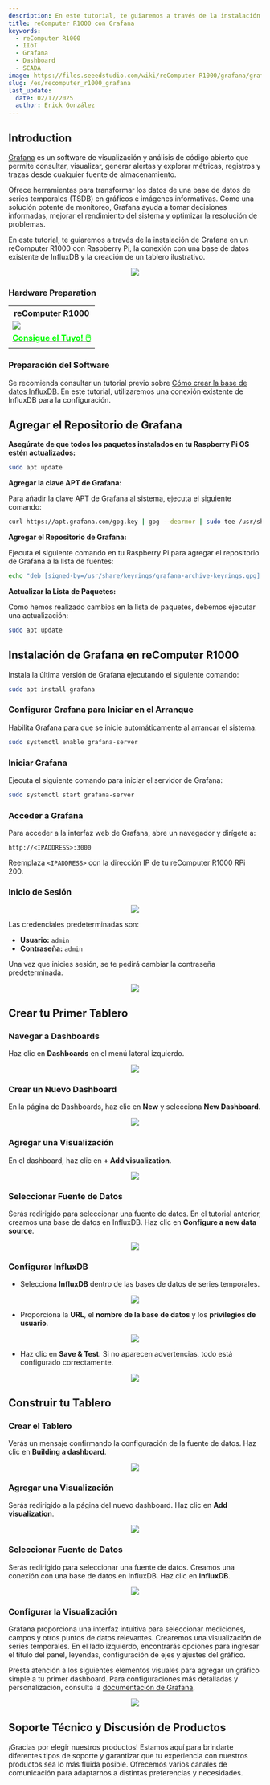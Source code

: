 ```yaml
---
description: En este tutorial, te guiaremos a través de la instalación de Grafana en un reComputer R1000 con Raspberry Pi. También te mostraremos cómo conectar Grafana a una base de datos existente de InfluxDB y crear un tablero detallado e ilustrativo.
title: reComputer R1000 con Grafana
keywords:
  - reComputer R1000
  - IIoT
  - Grafana
  - Dashboard
  - SCADA
image: https://files.seeedstudio.com/wiki/reComputer-R1000/grafana/grafana2.gif
slug: /es/recomputer_r1000_grafana
last_update:
  date: 02/17/2025
  author: Erick González
---
```


## Introduction

[Grafana](https://grafana.com/oss/grafana/) es un software de visualización y análisis de código abierto que permite consultar, visualizar, generar alertas y explorar métricas, registros y trazas desde cualquier fuente de almacenamiento. 

Ofrece herramientas para transformar los datos de una base de datos de series temporales (TSDB) en gráficos e imágenes informativas. Como una solución potente de monitoreo, Grafana ayuda a tomar decisiones informadas, mejorar el rendimiento del sistema y optimizar la resolución de problemas. 

En este tutorial, te guiaremos a través de la instalación de Grafana en un reComputer R1000 con Raspberry Pi, la conexión con una base de datos existente de InfluxDB y la creación de un tablero ilustrativo.


<center><img width={600} src="https://files.seeedstudio.com/wiki/reComputer-R1000/grafana/grafana2.gif" /></center>

### Hardware Preparation

<div class="table-center">
	<table class="table-nobg">
    <tr class="table-trnobg">
      <th class="table-trnobg">reComputer R1000</th>
		</tr>
    <tr class="table-trnobg"></tr>
		<tr class="table-trnobg">
			<td class="table-trnobg"><div style={{textAlign:'center'}}><img src="https://files.seeedstudio.com/wiki/reComputer-R1000/recomputer_r_images/01.png" style={{width:300, height:'auto'}}/></div></td>
		</tr>
    <tr class="table-trnobg"></tr>
		<tr class="table-trnobg">
			<td class="table-trnobg"><div class="get_one_now_container" style={{textAlign: 'center'}}><a class="get_one_now_item" href="https://www.seeedstudio.com/reComputer-R1025-10-p-5895.html" target="_blank" rel="noopener noreferrer">
              <strong><span><font color={'FFFFFF'} size={"4"}> Consigue el Tuyo! 🖱️</font></span></strong>
          </a></div></td>
        </tr>
    </table>
    </div>

### Preparación del Software

Se recomienda consultar un tutorial previo sobre [Cómo crear la base de datos InfluxDB](https://wiki.seeedstudio.com/recomputer_r1000_node_red_influxdb/). En este tutorial, utilizaremos una conexión existente de InfluxDB para la configuración.

## Agregar el Repositorio de Grafana

**Asegúrate de que todos los paquetes instalados en tu Raspberry Pi OS estén actualizados:**

```bash
sudo apt update
```

**Agregar la clave APT de Grafana:**

Para añadir la clave APT de Grafana al sistema, ejecuta el siguiente comando:

```bash
curl https://apt.grafana.com/gpg.key | gpg --dearmor | sudo tee /usr/share/keyrings/grafana-archive-keyrings.gpg >/dev/null
```

**Agregar el Repositorio de Grafana:**

Ejecuta el siguiente comando en tu Raspberry Pi para agregar el repositorio de Grafana a la lista de fuentes:

```bash
echo "deb [signed-by=/usr/share/keyrings/grafana-archive-keyrings.gpg] https://apt.grafana.com stable main" | sudo tee /etc/apt/sources.list.d/grafana.list
```

**Actualizar la Lista de Paquetes:**

Como hemos realizado cambios en la lista de paquetes, debemos ejecutar una actualización:

```bash
sudo apt update
```

## Instalación de Grafana en reComputer R1000

Instala la última versión de Grafana ejecutando el siguiente comando:

```bash
sudo apt install grafana
```

### Configurar Grafana para Iniciar en el Arranque

Habilita Grafana para que se inicie automáticamente al arrancar el sistema:

```bash
sudo systemctl enable grafana-server
```

### Iniciar Grafana

Ejecuta el siguiente comando para iniciar el servidor de Grafana:

```bash
sudo systemctl start grafana-server
```

### Acceder a Grafana

Para acceder a la interfaz web de Grafana, abre un navegador y dirígete a:

```
http://<IPADDRESS>:3000
```

Reemplaza `<IPADDRESS>` con la dirección IP de tu reComputer R1000 RPi 200.

### Inicio de Sesión

<center><img width={600} src="https://files.seeedstudio.com/wiki/reComputer-R1000/grafana/login.PNG" /></center>

Las credenciales predeterminadas son:

- **Usuario:** `admin`
- **Contraseña:** `admin`

Una vez que inicies sesión, se te pedirá cambiar la contraseña predeterminada.

<center><img width={600} src="https://files.seeedstudio.com/wiki/reComputer-R1000/grafana/updatepsw.PNG" /></center>

## Crear tu Primer Tablero

### Navegar a Dashboards

Haz clic en **Dashboards** en el menú lateral izquierdo.

<center><img width={600} src="https://files.seeedstudio.com/wiki/reComputer-R1000/grafana/dashboard1.PNG" /></center>

### Crear un Nuevo Dashboard

En la página de Dashboards, haz clic en **New** y selecciona **New Dashboard**.

<center><img width={600} src="https://files.seeedstudio.com/wiki/reComputer-R1000/grafana/dashboard2.PNG" /></center>

### Agregar una Visualización

En el dashboard, haz clic en **+ Add visualization**.

<center><img width={600} src="https://files.seeedstudio.com/wiki/reComputer-R1000/grafana/dashboard3.PNG" /></center>

### Seleccionar Fuente de Datos

Serás redirigido para seleccionar una fuente de datos. En el tutorial anterior, creamos una base de datos en InfluxDB. Haz clic en **Configure a new data source**.

<center><img width={600} src="https://files.seeedstudio.com/wiki/reComputer-R1000/grafana/configuresource.PNG" /></center>

### Configurar InfluxDB

- Selecciona **InfluxDB** dentro de las bases de datos de series temporales.

<center><img width={600} src="https://files.seeedstudio.com/wiki/reComputer-R1000/grafana/addsource.PNG" /></center>

- Proporciona la **URL**, el **nombre de la base de datos** y los **privilegios de usuario**.

<center><img width={600} src="https://files.seeedstudio.com/wiki/reComputer-R1000/grafana/configuresource2.PNG" /></center>

- Haz clic en **Save & Test**. Si no aparecen advertencias, todo está configurado correctamente.

<center><img width={600} src="https://files.seeedstudio.com/wiki/reComputer-R1000/grafana/saveandtest.PNG" /></center>


## Construir tu Tablero

### Crear el Tablero

Verás un mensaje confirmando la configuración de la fuente de datos. Haz clic en **Building a dashboard**.

<center><img width={600} src="https://files.seeedstudio.com/wiki/reComputer-R1000/grafana/saveandtest2.png" /></center>

### Agregar una Visualización

Serás redirigido a la página del nuevo dashboard. Haz clic en **Add visualization**.

<center><img width={600} src="https://files.seeedstudio.com/wiki/reComputer-R1000/grafana/dashboard3.PNG" /></center>

### Seleccionar Fuente de Datos

Serás redirigido para seleccionar una fuente de datos. Creamos una conexión con una base de datos en InfluxDB. Haz clic en **InfluxDB**.

<center><img width={600} src="https://files.seeedstudio.com/wiki/reComputer-R1000/grafana/datasource.PNG" /></center>

### Configurar la Visualización

Grafana proporciona una interfaz intuitiva para seleccionar mediciones, campos y otros puntos de datos relevantes. Crearemos una visualización de series temporales. En el lado izquierdo, encontrarás opciones para ingresar el título del panel, leyendas, configuración de ejes y ajustes del gráfico.

Presta atención a los siguientes elementos visuales para agregar un gráfico simple a tu primer dashboard. Para configuraciones más detalladas y personalización, consulta la [documentación de Grafana](https://grafana.com/docs/grafana/latest/panels-visualizations/visualizations/).

<center><img width={600} src="https://files.seeedstudio.com/wiki/reComputer-R1000/grafana/grafana.gif" /></center>

## Soporte Técnico y Discusión de Productos

¡Gracias por elegir nuestros productos! Estamos aquí para brindarte diferentes tipos de soporte y garantizar que tu experiencia con nuestros productos sea lo más fluida posible. Ofrecemos varios canales de comunicación para adaptarnos a distintas preferencias y necesidades.

<div class="button_tech_support_container">
<a href="https://forum.seeedstudio.com/" class="button_forum"></a> 
<a href="https://www.seeedstudio.com/contacts" class="button_email"></a>
</div>

<div class="button_tech_support_container">
<a href="https://discord.gg/eWkprNDMU7" class="button_discord"></a> 
<a href="https://github.com/Seeed-Studio/wiki-documents/discussions/69" class="button_discussion"></a>
</div>
